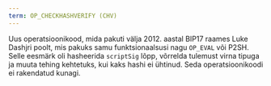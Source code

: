 ```yaml
---
term: OP_CHECKHASHVERIFY (CHV)
---
```


Uus operatsioonikood, mida pakuti välja 2012. aastal BIP17 raames Luke Dashjri poolt, mis pakuks samu funktsionaalsusi nagu `OP_EVAL` või P2SH. Selle eesmärk oli hasheerida `scriptSig` lõpp, võrrelda tulemust virna tipuga ja muuta tehing kehtetuks, kui kaks hashi ei ühtinud. Seda operatsioonikoodi ei rakendatud kunagi.